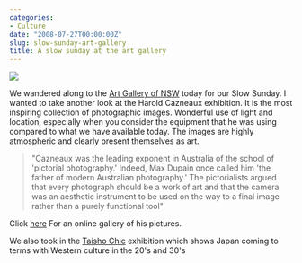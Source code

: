 ```yaml
---
categories:
- Culture
date: "2008-07-27T00:00:00Z"
slug: slow-sunday-art-gallery
title: A slow sunday at the art gallery
---
```

![][williampickup]

We wandered along to the [Art Gallery of NSW][artgallery] today for our Slow Sunday. I wanted to take another look at the Harold Cazneaux exhibition. It is the most inspiring collection of photographic images. Wonderful use of light and location, especially when you consider the equipment that he was using compared to what we have available today. The images are highly atmospheric and clearly present themselves as art.

> "Cazneaux was the leading exponent in Australia of the school of 'pictorial photography.' Indeed, Max Dupain once called him 'the father of modern Australian photography.' The pictorialists argued that every photograph should be a work of art and that the camera was an aesthetic instrument to be used on the way to a final image rather than a purely functional tool"


Click [here][nla] For an online gallery of his pictures.

We also took in the [Taisho Chic][artgallery 2] exhibition which shows Japan coming to terms with Western culture in the 20's and 30's

[artgallery]: http://www.artgallery.nsw.gov.au/
[artgallery 2]: http://archive.artgallery.nsw.gov.au/media/archives_2008/taisho_chic/
[nla]: http://pandora.nla.gov.au/pan/37309/20040617-0000/www.nla.gov.au/exhibitions/caz/index.html
[williampickup]: /assets/images/2014/02/Cazneaux1.gif
